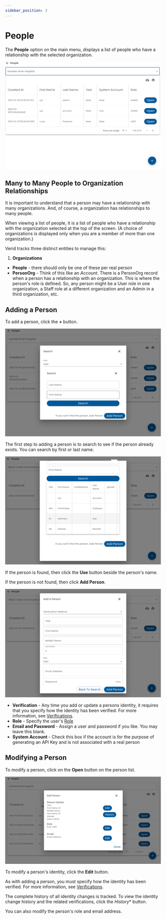 ```yaml
---
sidebar_position: 3
---
```


# People

The **People** option on the main menu, displays a list of people who have a relationship with the selected organization.

![People List](img/people-list.png)

## Many to Many People to Organization Relationships

It is important to understand that a person may have a relationship with many organizations.  And, of course, a organization has relationships to many people.

When viewing a list of people, it is a list of people who have a relationship with the organization selected at the top of the screen.  (A choice of organizations is displayed only when you are a member of more than one organization.)

Verid tracks three distinct entities to manage this:

1.  **Organizations** 
* **People** - there should only be one of these per real person
* **PersonOrg** - Think of this like an _Account_.  There is a PersonOrg record when a person has a relationship with an organization.  This is where the person's role is defined.  So, any person might be a User role in one organization, a Staff role at a different organization and an Admin in a third organization, etc.

## Adding a Person

To add a person, click the **+** button.

![Person Add](img/people-add.png)

The first step to adding a person is to search to see if the person already exists.  You can search by first or last name.

![Person Search](img/people-search.png)

If the person is found, then click the **Use** button beside the person's name.

If the person is not found, then click **Add Person**.

![Person Add Dialog](img/person-add-dialog.png)

* **Verification** - Any time you add or update a persons identity, it requires that you specify how the identity has been verified.  For more information, see [Verifications](/verid/using-verid/verifications/).
* **Role** - Specify the user's [Role](/verid/using-verid/people/roles)
* **Email and Password** - Assign a user and password if you like.  You may leave this blank.
* **System Account** - Check this box if the account is for the purpose of generating an API Key and is not associated with a real person

## Modifying a Person

To modify a person, click on the **Open** button on the person list.

![Modify Person](img/person-modify.png)

To modify a person's identity, click the **Edit** button.

As with adding a person,  you must specify how the identity has been verified.  For more information, see [Verifications](/verid/using-verid/verifications/).

The complete history of all identity changes is tracked.  To view the identity change history and the related verifications, click the *History** button.

You can also modify the person's role and email address.

